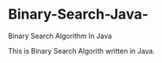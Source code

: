 Binary-Search-Java-
===================

Binary Search Algorithm In Java


This is Binary Search Algorith written in Java.
